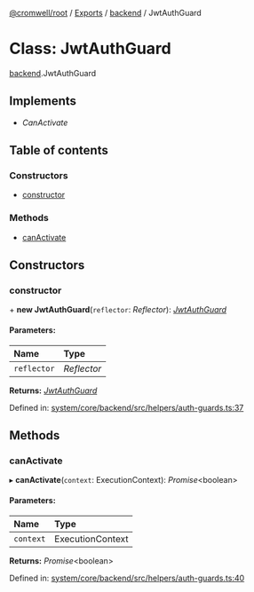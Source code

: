 [@cromwell/root](../README.md) / [Exports](../modules.md) / [backend](../modules/backend.md) / JwtAuthGuard

# Class: JwtAuthGuard

[backend](../modules/backend.md).JwtAuthGuard

## Implements

* *CanActivate*

## Table of contents

### Constructors

- [constructor](backend.jwtauthguard.md#constructor)

### Methods

- [canActivate](backend.jwtauthguard.md#canactivate)

## Constructors

### constructor

\+ **new JwtAuthGuard**(`reflector`: *Reflector*): [*JwtAuthGuard*](backend.jwtauthguard.md)

#### Parameters:

Name | Type |
:------ | :------ |
`reflector` | *Reflector* |

**Returns:** [*JwtAuthGuard*](backend.jwtauthguard.md)

Defined in: [system/core/backend/src/helpers/auth-guards.ts:37](https://github.com/CromwellCMS/Cromwell/blob/ccdbdd0/system/core/backend/src/helpers/auth-guards.ts#L37)

## Methods

### canActivate

▸ **canActivate**(`context`: ExecutionContext): *Promise*<boolean\>

#### Parameters:

Name | Type |
:------ | :------ |
`context` | ExecutionContext |

**Returns:** *Promise*<boolean\>

Defined in: [system/core/backend/src/helpers/auth-guards.ts:40](https://github.com/CromwellCMS/Cromwell/blob/ccdbdd0/system/core/backend/src/helpers/auth-guards.ts#L40)

